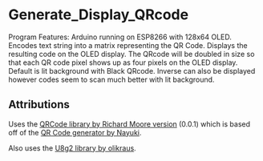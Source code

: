 # Generate_Display_QRcode

Program Features:
    Arduino running on ESP8266 with 128x64 OLED.
    Encodes text string into a matrix representing the QR Code.
    Displays the resulting code on the OLED display.
    The QRcode will be doubled in size so that each QR code pixel shows up as four pixels on the OLED display.
    Default is lit background with Black QRcode. Inverse can also be displayed however codes seem to scan much better with lit background.

Attributions
--

Uses the [QRCode library by Richard Moore version](https://github.com/ricmoo/QRCode) (0.0.1) which is based off of the [QR Code generator by Nayuki](https://github.com/nayuki/QR-Code-generator).

Also uses the [U8g2 library by olikraus](https://github.com/olikraus/u8g2).
